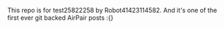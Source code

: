 This repo is for test25822258 by Robot41423114582. And it's one of the first ever git backed AirPair posts :{}